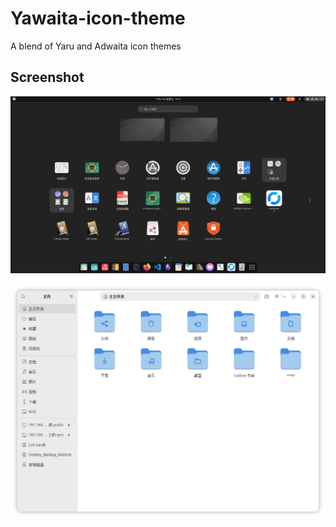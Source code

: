 # Yawaita-icon-theme
A blend of Yaru and Adwaita icon themes
## Screenshot

![screenshot1](https://github.com/zzxxchen/Yawaita-icon-theme/blob/main/screenshot/%E6%88%AA%E5%9B%BE%202025-10-24%2016-45-27.png)

![screenshot2](https://github.com/zzxxchen/Yawaita-icon-theme/blob/main/screenshot/%E6%88%AA%E5%9B%BE%202025-10-24%2016-49-00.png)


